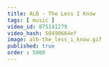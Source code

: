 ```yaml
---
title: ALB - The Less I Know
tags: [ music ]
video_id: 875141279
video_hash: 50490664ef
image: alb-the_less_i_know.gif
published: true
order : 5000
---
```

